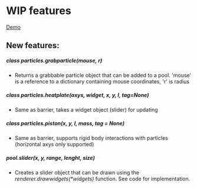 # WIP features
[Demo](https://youtu.be/VE2tG6n60uM)
## New features:
##### _class_ particles.grabparticle(_mouse, r_)
  - Returns a grabbable particle object that can be added to a pool. 'mouse' is a reference to a dictionary containing mouse coordinates, 'r' is radius
##### _class_ particles.heatplate(_axys, widget, x, y, l, tag=None_)
  - Same as barrier, takes a widget object (slider) for updating
##### _class_ particles.piston(_x, y, l, mass, tag = None_)
  - Same as barrier, supports rigid body interactions with particles (horizontal axys only supported)
##### pool.slider(_x, y, range, lenght, size_)
  - Creates a slider object that can be drawn using the _renderer.drawwidgets(*widgets)_ function. See code for implementation.

